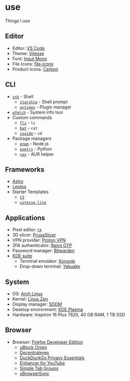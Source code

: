 # use

Things I use

## Editor

- Editor: [VS Code](https://code.visualstudio.com/)
- Theme: [Vitesse](https://marketplace.visualstudio.com/items?itemName=antfu.theme-vitesse)
- Font: [Input Mono](https://input.djr.com/)
- File Icons: [file-icons](https://marketplace.visualstudio.com/items?itemName=file-icons.file-icons)
- Product Icons: [Carbon](https://marketplace.visualstudio.com/items?itemName=antfu.icons-carbon)

## CLI

- [`zsh`](https://zsh.sourceforge.io/) - Shell
  - [`starship`](https://starship.rs/) - Shell prompt
  - [`antigen`](https://github.com/zsh-users/antigen) - Plugin manager
- [`pfetch`](https://github.com/dylanaraps/pfetch) - System info tool
- Custom commands
  - [`fls`](https://github.com/saethlin/fls) - `ls`
  - [`bat`](https://github.com/sharkdp/bat) - `cat`
  - [`zoxide`](https://github.com/ajeetdsouza/zoxide) - `cd`
- Package managers
  - [`pnpm`](https://pnpm.io/) - Node.js
  - [`poetry`](https://python-poetry.org/) - Python
  - [`yay`](https://github.com/Jguer/yay) - AUR helper

## Frameworks

- [Astro](https://astro.build/)
- [Leptos](https://github.com/leptos-rs/leptos)
- Starter Templates
  - [`t3`](https://create.t3.gg/)
  - [`vitesse-lite`](https://github.com/antfu/vitesse-lite)

## Applications

- Pixel editor: [rx](https://rx.cloudhead.io/)
- 3D slicer: [PrusaSlicer](https://github.com/prusa3d/PrusaSlicer)
- VPN provider: [Proton VPN](https://protonvpn.com/)
- 2FA authenticator: [Raivo OTP](https://raivo-otp.com/)
- Password manager: [Bitwarden](https://bitwarden.com/)
- [KDE suite](https://apps.kde.org/)
  - Terminal emulator: [Konsole](https://konsole.kde.org/)
  - Drop-down terminal: [Yakuake](https://apps.kde.org/yakuake/)

## System

- OS: [Arch Linux](https://archlinux.org/)
- Kernel: [Linux Zen](https://github.com/zen-kernel/zen-kernel)
- Display manager: [SDDM](https://github.com/sddm/sddm)
- Desktop environment: [KDE Plasma](https://kde.org/plasma-desktop/)
- Hardware: Inspiron 16 Plus 7620, 40 GB RAM, 1 TB SSD

## Browser

- Browser: [Firefox Developer Edition](https://www.mozilla.org/en-US/firefox/all/#product-desktop-developer)
  - [uBlock Origin](https://addons.mozilla.org/en-US/firefox/addon/ublock-origin/)
  - [Decentraleyes](https://addons.mozilla.org/en-US/firefox/addon/decentraleyes/)
  - [DuckDuckGo Privacy Essentials](https://addons.mozilla.org/en-US/firefox/addon/duckduckgo-for-firefox/)
  - [Enhancer for YouTube](https://addons.mozilla.org/en-US/firefox/addon/enhancer-for-youtube/)
  - [Simple Tab Groups](https://addons.mozilla.org/en-US/firefox/addon/simple-tab-groups/)
  - [xBrowserSync](https://addons.mozilla.org/en-US/firefox/addon/simple-tab-groups/)
